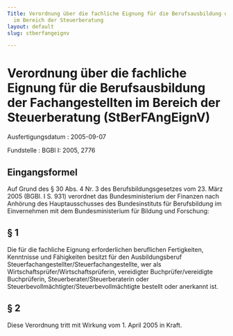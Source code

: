 ```yaml
---
Title: Verordnung über die fachliche Eignung für die Berufsausbildung der Fachangestellten
  im Bereich der Steuerberatung
layout: default
slug: stberfangeignv

---
```


# Verordnung über die fachliche Eignung für die Berufsausbildung der Fachangestellten im Bereich der Steuerberatung (StBerFAngEignV)

Ausfertigungsdatum
:   2005-09-07

Fundstelle
:   BGBl I: 2005, 2776



## Eingangsformel

Auf Grund des § 30 Abs. 4 Nr. 3 des Berufsbildungsgesetzes vom 23.
März 2005 (BGBl. I S. 931) verordnet das Bundesministerium der
Finanzen nach Anhörung des Hauptausschusses des Bundesinstituts für
Berufsbildung im Einvernehmen mit dem Bundesministerium für Bildung
und Forschung:


## § 1

Die für die fachliche Eignung erforderlichen beruflichen Fertigkeiten,
Kenntnisse und Fähigkeiten besitzt für den Ausbildungsberuf
Steuerfachangestellter/Steuerfachangestellte, wer als
Wirtschaftsprüfer/Wirtschaftsprüferin, vereidigter
Buchprüfer/vereidigte Buchprüferin, Steuerberater/Steuerberaterin oder
Steuerbevollmächtigter/Steuerbevollmächtigte bestellt oder anerkannt
ist.


## § 2

Diese Verordnung tritt mit Wirkung vom 1. April 2005 in Kraft.

